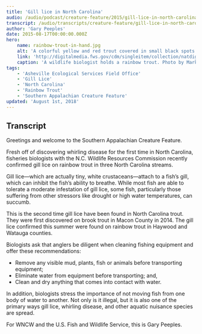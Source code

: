 ```yaml
---
title: 'Gill lice in North Carolina'
audio: /audio/podcast/creature-feature/2015/gill-lice-in-north-carolina.mp3
transcript: /audio/transcripts/creature-feature/gill-lice-in-north-carolina-trout.pdf
author: 'Gary Peeples'
date: 2015-08-17T00:00:00.000Z
hero:
    name: rainbow-trout-in-hand.jpg
    alt: 'A colorful yellow and red trout covered in small black spots.'
    link: 'http://digitalmedia.fws.gov/cdm/singleitem/collection/natdiglib/id/4507/rec/1'
    caption: 'A wildlife biologist holds a rainbow trout. Photo by Mark Lisac, USFWS.'
tags:
    - 'Asheville Ecological Services Field Office'
    - 'Gill Lice'
    - 'North Carolina'
    - 'Rainbow Trout'
    - 'Southern Appalachian Creature Feature'
updated: 'August 1st, 2018'
---
```


## Transcript

Greetings and welcome to the Southern Appalachian Creature Feature.

Fresh off of discovering whirling disease for the first time in North Carolina, fisheries biologists with the N.C. Wildlife Resources Commission recently confirmed gill lice on rainbow trout in three North Carolina streams.

Gill lice—which are actually tiny, white crustaceans—attach to a fish’s gill, which can inhibit the fish’s ability to breathe. While most fish are able to tolerate a moderate infestation of gill lice, some fish, particularly those suffering from other stressors like drought or high water temperatures, can succumb.

This is the second time gill lice have been found in North Carolina trout. They were first discovered on brook trout in Macon County in 2014. The gill lice confirmed this summer were found on rainbow trout in Haywood and Watauga counties.

Biologists ask that anglers be diligent when cleaning fishing equipment and offer these recommendations:

- Remove any visible mud, plants, fish or animals before transporting equipment;
- Eliminate water from equipment before transporting; and,
- Clean and dry anything that comes into contact with water.

In addition, biologists stress the importance of not moving fish from one body of water to another. Not only is it illegal, but it is also one of the primary ways gill lice, whirling disease, and other aquatic nuisance species are spread.

For WNCW and the U.S. Fish and Wildlife Service, this is Gary Peeples.